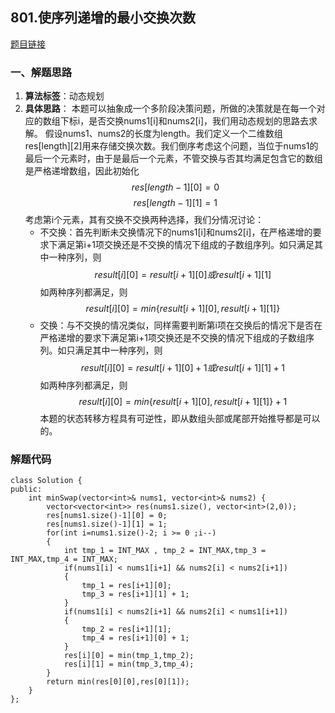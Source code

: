 ## 801.使序列递增的最小交换次数
[题目链接](https://leetcode.cn/problems/minimum-swaps-to-make-sequences-increasing/)
### 一、解题思路
1. **算法标签**：动态规划
2. **具体思路**：
本题可以抽象成一个多阶段决策问题，所做的决策就是在每一个对应的数组下标i，是否交换nums1[i]和nums2[i]，我们用动态规划的思路去求解。
假设nums1、nums2的长度为length。我们定义一个二维数组res[length][2]用来存储交换次数。我们倒序考虑这个问题，当位于nums1的最后一个元素时，由于是最后一个元素，不管交换与否其均满足包含它的数组是严格递增数组，因此初始化$$res[length-1][0] = 0$$$$res[length-1][1] = 1$$考虑第i个元素，其有交换不交换两种选择，我们分情况讨论：
   * 不交换：首先判断未交换情况下的nums1[i]和nums2[i]，在严格递增的要求下满足第i+1项交换还是不交换的情况下组成的子数组序列。如只满足其中一种序列，则$$result[i][0] = result[i+1][0] 或 result[i+1][1]$$如两种序列都满足，则$$result[i][0] = min\{result[i+1][0],result[i+1][1]\}$$
   * 交换：与不交换的情况类似，同样需要判断第i项在交换后的情况下是否在严格递增的要求下满足第i+1项交换还是不交换的情况下组成的子数组序列。如只满足其中一种序列，则$$result[i][0] = result[i+1][0] + 1 或 result[i+1][1] + 1$$如两种序列都满足，则$$result[i][0] = min\{result[i+1][0],result[i+1][1]\} + 1$$
本题的状态转移方程具有可逆性，即从数组头部或尾部开始推导都是可以的。
### 解题代码
```C++{.line_numbers}
class Solution {
public:
    int minSwap(vector<int>& nums1, vector<int>& nums2) {
        vector<vector<int>> res(nums1.size(), vector<int>(2,0));
        res[nums1.size()-1][0] = 0;
        res[nums1.size()-1][1] = 1;
        for(int i=nums1.size()-2; i >= 0 ;i--)
        {
            int tmp_1 = INT_MAX , tmp_2 = INT_MAX,tmp_3 = INT_MAX,tmp_4 = INT_MAX;
            if(nums1[i] < nums1[i+1] && nums2[i] < nums2[i+1])
            {   
                tmp_1 = res[i+1][0];
                tmp_3 = res[i+1][1] + 1;
            }
            if(nums1[i] < nums2[i+1] && nums2[i] < nums1[i+1])
            {  
                tmp_2 = res[i+1][1];
                tmp_4 = res[i+1][0] + 1;
            }
            res[i][0] = min(tmp_1,tmp_2);
            res[i][1] = min(tmp_3,tmp_4);
        }
        return min(res[0][0],res[0][1]);
    }
};
```
